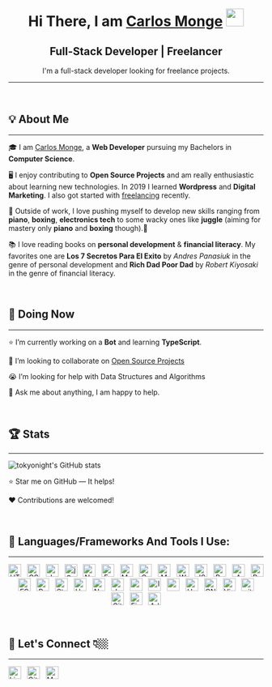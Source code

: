 <div align="center">
    <h1>Hi There, I am <a href="https://carlosmonge.com">Carlos Monge</a> <img src="https://media.giphy.com/media/hvRJCLFzcasrR4ia7z/giphy.gif" width="35px"></h1>
</div>

<div align="center">
    <h2> Full-Stack Developer | Freelancer </h2>
    <p> I'm a full-stack developer looking for freelance projects.</p>
</div>

<hr>
<br>

## 💡 About Me       

<hr>   

🎓 I am [Carlos Monge](https://github.com/Cmonge135), a **Web Developer** pursuing my Bachelors in **Computer Science**.  

🖥️ I enjoy contributing to **Open Source Projects** and am really enthusiastic about learning new technologies. In 2019 I learned **Wordpress** and **Digital Marketing**. I also got started with [freelancing](https://upwork.com) recently.  

🎹 Outside of work, I love pushing myself to develop new skills ranging from **piano**, **boxing**, **electronics tech** to some wacky ones like **juggle** (aiming for mastery only **piano** and **boxing** though).🥊  

📚 I love reading books on **personal development** & **financial literacy**. My favorites one are **Los 7 Secretos Para El Exito** by _Andres Panasiuk_ in the genre of personal development and **Rich Dad Poor Dad** by _Robert Kiyosaki_ in the genre of financial literacy.  


<br>

## 🏁 Doing Now

<hr>  

⭐ I’m currently working on a **Bot** and learning **TypeScript**.  

👯 I’m looking to collaborate on [Open Source Projects](https://github.com/issues?q=is%3Aopen+is%3Aissue+label%3A%22good+first+issue%22+)  

😭 I’m looking for help with Data Structures and Algorithms   

💬 Ask me about anything, I am happy to help.   
 

<br>

## 🏆 Stats  

<hr>

![tokyonight's GitHub stats](https://github-readme-stats.vercel.app/api?username=Cmonge135&show_icons=true&theme=tokyonight)

⭐ Star me on GitHub — It helps!

❤️ Contributions are welcomed!

<br>

## 🔧 Languages/Frameworks And Tools I Use:  

<hr>

<p align="center">

<img src="https://img.shields.io/badge/HTML-282C34?logo=html5&logoColor=E34F26" alt="HTML5 logo" title="HTML5" height="25" />
&nbsp;
<img src="https://img.shields.io/badge/CSS-282C34?logo=css3&logoColor=1572B6" alt="CSS3 logo" title="CSS3" height="25" />
&nbsp;
<img src="https://img.shields.io/badge/JavaScript-282C34?logo=javascript&logoColor=F7DF1E" alt="JavaScript logo" title="JavaScript" height="25" />
&nbsp;
<img src="https://img.shields.io/badge/jQuery-282C34?logo=jQuery&logoColor=0769AD" alt="jQuery logo" title="jQuery" height="25" />
&nbsp;
<img src="https://img.shields.io/badge/Node.js-282C34?logo=node.js&logoColor=339933" alt="Node logo" title="Node" height="25" />
&nbsp;
<img src="https://img.shields.io/badge/Express.js-282C34?logo=Express&logoColor=000000" alt="Express logo" title="Express" height="25" />
&nbsp;
<img src="https://img.shields.io/badge/MySQL-282C34?logo=MySQL&logoColor=4479A1" alt="MySQL logo" title="MySQL" height="25" />
&nbsp;
<img src="https://img.shields.io/badge/GraphQL-282C34?logo=GraphQL&logoColor=E10098" alt="GraphQL logo" title="GraphQL" height="25" />
&nbsp;
<img src="https://img.shields.io/badge/MongoDB-282C34?logo=MongoDB&logoColor=47A248" alt="MongoDB logo" title="MongoDB" height="25" />
&nbsp;
<img src="https://img.shields.io/badge/Webpack-282C34?logo=Webpack&logoColor=8DD6F9" alt="Webpack logo" title="Webpack" height="25" />
&nbsp;
<img src="https://img.shields.io/badge/JSON-282C34?logo=JSON&logoColor=000000" alt="JSON logo" title="JSON" height="25" />
&nbsp;
<img src="https://img.shields.io/badge/React-282C34?logo=react&logoColor=61DAFB" alt="React logo" title="React" height="25" />
&nbsp;
<img src="https://img.shields.io/badge/AWS-282C34?logo=AmazonAWS&logoColor=ff9900" alt="AWS logo" title="AWS" height="25" />
&nbsp;
<img src="https://img.shields.io/badge/Redux-282C34?logo=redux&logoColor=764ABC" alt="Redux logo" title="Redux" height="25" />
&nbsp;
<img src="https://img.shields.io/badge/ESLint-282C34?logo=eslint&logoColor=4B32C3" alt="ESLint logo" title="ESLint" height="25" />
&nbsp;
<img src="https://img.shields.io/badge/Python-282C34?logo=Python&logoColor=3776AB" alt="Python logo" title="Python" height="25" />
&nbsp;
<img src="https://img.shields.io/badge/Stripe-282C34?logo=Stripe&logoColor=008cdd" alt="Stripe logo" title="Stripe" height="25" />
&nbsp;
<img src="https://img.shields.io/badge/Heroku-282C34?logo=Heroku&logoColor=430098" alt="Heroku logo" title="Heroku" height="25" />
&nbsp;
<img src="https://img.shields.io/badge/Netlify-282C34?logo=Netlify&logoColor=00C7B7" alt="Netlify logo" title="Netlify" height="25" />
&nbsp;
<img src="https://img.shields.io/badge/Jest-282C34?logo=jest&logoColor=C21325" alt="Jest logo" title="Jest" height="25" />
&nbsp;
<img src="https://img.shields.io/badge/npm-282C34?logo=npm&logoColor=CB3837" alt="npm logo" title="npm" height="25" />
&nbsp;
<img src="https://img.shields.io/badge/Insomnia-282C34?logo=Insomnia&logoColor=5849BE" alt="Insomnia logo" title="Insomnia" height="25" />
&nbsp;
<img src="https://img.shields.io/badge/Postman-282C34?logo=postman&logoColor=FF6C37" alt="postman logo" title="postman" height="25" />
&nbsp;
<img src="https://img.shields.io/badge/Handlebars.js-282C34?logo=Handlebars.js&logoColor=FF6C37" alt="Handlebars.js logo" title="Handlebars.js" height="25" />
&nbsp;
<img src="https://img.shields.io/badge/Bash-282C34?logo=GNUBash&logoColor=000" alt="GNUBash logo" title="GNUBash" height="25" />
&nbsp;
<img src="https://img.shields.io/badge/VSCode-282C34?logo=visual-studio-code&logoColor=007ACC" alt="Visual Studio Code logo" title="Visual Studio Code" height="25" />
&nbsp;
<img src="https://img.shields.io/badge/git-282C34?logo=git&logoColor=F05032" alt="git logo" title="git" height="25" />
&nbsp;
<img src="https://img.shields.io/badge/GitHub-282C34?logo=GitHub&logoColor=181717" alt="Github logo" title="Github" height="25" />
&nbsp;
<img src="https://img.shields.io/badge/Figma-282C34?logo=Figma&logoColor=F24E1E" alt="Figma logo" title="Figma" height="25" />
&nbsp;
<img src="https://img.shields.io/badge/Adobe Creative Cloud-282C34?logo=AdobeCreativeCloud&logoColor=DA1F26" alt="Adobe Creative Cloud logo" title="Adobe Creative Cloud" height="25" />

</p>

<br>

## 💬 Let's Connect 👇🏼

<hr>

<p align="center">

<a href="https://linkedin.com/in/carlos-monge" target="_blank"><img src="https://img.shields.io/badge/LinkedIn-carlos--monge-282C34?logo=LinkedIn&logoColor=0A66C2" alt="LinkedIn logo" title="carlos-monge" height="25" /></a>
&nbsp;
<a href="https://github.com/Cmonge135" target="_blank"><img src="https://img.shields.io/badge/GitHub-Cmonge135-282C34?logo=GitHub&logoColor=181717" alt="Github logo" title="Cmonge135" height="25" /></a>
&nbsp;
<a href="mailto:contact@carlosmonge.com" target="_blank"><img src="https://img.shields.io/badge/E--mail-contact@carlosmonge.com-282C34?logo=Mail.Ru&logoColor=005FF9" alt="Mailto logo" title="contact@carlosmonge.com" height="25" /></a>

<p>
